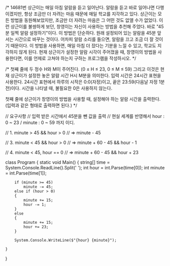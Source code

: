 /*
14681번
상근이는 매일 아침 알람을 듣고 일어난다. 알람을 듣고 바로 일어나면 다행이겠지만, 
항상 조금만 더 자려는 마음 때문에 매일 학교를 지각하고 있다.
상근이는 모든 방법을 동원해보았지만, 조금만 더 자려는 마음은 그 어떤 것도 없앨 수가 없었다.
이런 상근이를 불쌍하게 보던, 창영이는 자신이 사용하는 방법을 추천해 주었다.
바로 "45분 일찍 알람 설정하기"이다.
이 방법은 단순하다. 원래 설정되어 있는 알람을 45분 앞서는 시간으로 바꾸는 것이다. 
어차피 알람 소리를 들으면, 알람을 끄고 조금 더 잘 것이기 때문이다. 이 방법을 사용하면, 매일 아침 더 잤다는 기분을 느낄 수 있고, 학교도 지각하지 않게 된다.
현재 상근이가 설정한 알람 시각이 주어졌을 때, 창영이의 방법을 사용한다면, 이를 언제로 고쳐야 하는지 구하는 프로그램을 작성하시오.
*/

/*
첫째 줄에 두 정수 H와 M이 주어진다. (0 ≤ H ≤ 23, 0 ≤ M ≤ 59) 
그리고 이것은 현재 상근이가 설정한 놓은 알람 시간 H시 M분을 의미한다.
입력 시간은 24시간 표현을 사용한다. 24시간 표현에서 하루의 시작은 0:0(자정)이고, 
끝은 23:59(다음날 자정 1분 전)이다. 시간을 나타낼 때, 불필요한 0은 사용하지 않는다.

첫째 줄에 상근이가 창영이의 방법을 사용할 때, 설정해야 하는 알람 시간을 출력한다. 
(입력과 같은 형태로 출력하면 된다.)
*/


// 요구사항 
// 입력 받은 시간에서 45분을 뺀 값을 출력
// 현실 세계를 반영해서 hour : 0 ~ 23 / minute : 0 ~ 59 까지 이디.

// 1. minute > 45 && hour > 0 
// => minute - 45 

// 3. minute < 45 && hour > 0
// => minute + 60 - 45 && hour - 1

// 4. minute < 45, hour == 0
// => minute + 60 - 45 && hour + 23

class Program
{
    static void Main()
    {
        string[] time = System.Console.ReadLine().Split(' ');
        int hour = int.Parse(time[0]);
        int minute = int.Parse(time[1]);

        if (minute >= 45)
            minute -= 45;
        else if (hour > 0)
        {
            minute += 15;
            hour -= 1;
        }
        else
        {
            minute += 15;
            hour += 23;
        }
        
        System.Console.WriteLine($"{hour} {minute}");

    }          
}
